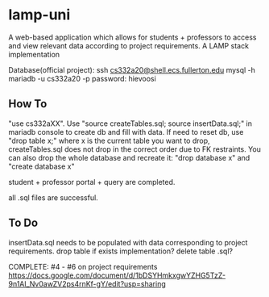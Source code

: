 # lamp-uni

A web-based application which allows for students + professors to access and view relevant data according to project requirements. A LAMP stack implementation

Database(official project):
ssh cs332a20@shell.ecs.fullerton.edu
mysql -h mariadb -u cs332a20 -p
password: hievoosi

## How To
"use cs332aXX". Use "source createTables.sql; source insertData.sql;" in mariadb console to create db and fill with data.
If need to reset db, use "drop table x;" where x is the current table you want to drop, createTables.sql does not drop in the correct order due to FK restraints. You can also drop the whole database and recreate it: "drop database x" and "create database x"

student + professor portal + query are completed.

all .sql files are successful.

## To Do
insertData.sql needs to be populated with data corresponding to project requirements.
drop table if exists implementation?
delete table .sql?

COMPLETE: #4 - #6 on project requirements
https://docs.google.com/document/d/1bDSYHmkxgwYZHG5TzZ-9n1Al_Nv0awZV2ps4rnKf-gY/edit?usp=sharing


